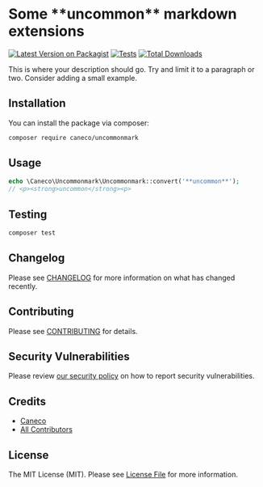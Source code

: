 # Some &#42;&#42;uncommon&#42;&#42; markdown extensions

[![Latest Version on Packagist](https://img.shields.io/packagist/v/caneco/uncommonmark.svg?style=flat-square)](https://packagist.org/packages/caneco/uncommonmark)
[![Tests](https://img.shields.io/github/actions/workflow/status/caneco/uncommonmark/run-tests.yml?branch=main&label=tests&style=flat-square)](https://github.com/caneco/uncommonmark/actions/workflows/run-tests.yml)
[![Total Downloads](https://img.shields.io/packagist/dt/caneco/uncommonmark.svg?style=flat-square)](https://packagist.org/packages/caneco/uncommonmark)

This is where your description should go. Try and limit it to a paragraph or two. Consider adding a small example.

## Installation

You can install the package via composer:

```bash
composer require caneco/uncommonmark
```

## Usage

```php
echo \Caneco\Uncommonmark\Uncommonmark::convert('**uncommon**');
// <p><strong>uncommon</strong><p>
```

## Testing

```bash
composer test
```

## Changelog

Please see [CHANGELOG](CHANGELOG.md) for more information on what has changed recently.

## Contributing

Please see [CONTRIBUTING](https://github.com/spatie/.github/blob/main/CONTRIBUTING.md) for details.

## Security Vulnerabilities

Please review [our security policy](../../security/policy) on how to report security vulnerabilities.

## Credits

- [Caneco](https://github.com/caneco)
- [All Contributors](../../contributors)

## License

The MIT License (MIT). Please see [License File](LICENSE.md) for more information.
